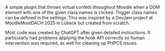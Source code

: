 A simple plugin that throws virtual confetti throughout Moodle when a DOM element with one of the given class names is clicked.
Trigger class names can be defined in the settings.
This was inspired by a DevJam project at MoodleMootDACH 2025 in Lübeck but created from scratch.

Most code was created by ChatGPT after given detailed instructions.
It particularly had problems applying the hook API correctly so human intervention was required, as well for cleaning up PHPCS issues.
